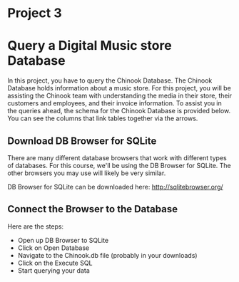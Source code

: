 # Project 3
# Query a Digital Music store Database

In this project, you have to query the Chinook Database. The Chinook Database holds information about a
music store. For this project, you will be assisting the Chinook team with understanding the media in
their store, their customers and employees, and their invoice information. To assist you in the 
queries ahead, the schema for the Chinook Database is provided below. You can see the columns 
that link tables together via the arrows.

## Download DB Browser for SQLite
There are many different database browsers that work with different types of databases. For this course, we'll be using the DB Browser for SQLite. The other browsers you may use will likely be very similar.

DB Browser for SQLite can be downloaded here: http://sqlitebrowser.org/


## Connect the Browser to the Database
Here are the steps:

- Open up DB Browser to SQLite
- Click on Open Database
- Navigate to the Chinook.db file (probably in your downloads)
- Click on the Execute SQL
- Start querying your data

